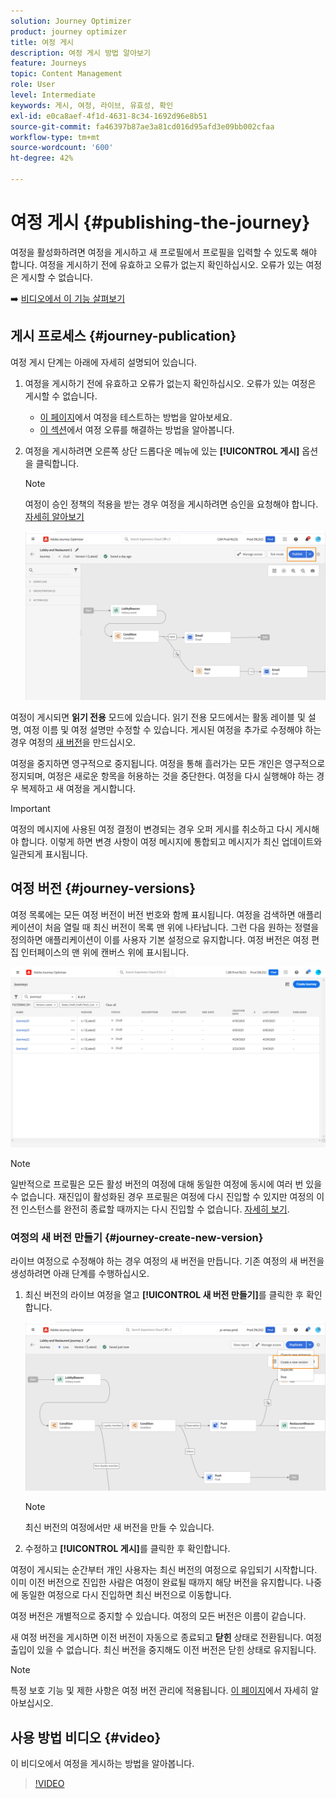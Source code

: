 ```yaml
---
solution: Journey Optimizer
product: journey optimizer
title: 여정 게시
description: 여정 게시 방법 알아보기
feature: Journeys
topic: Content Management
role: User
level: Intermediate
keywords: 게시, 여정, 라이브, 유효성, 확인
exl-id: e0ca8aef-4f1d-4631-8c34-1692d96e8b51
source-git-commit: fa46397b87ae3a81cd016d95afd3e09bb002cfaa
workflow-type: tm+mt
source-wordcount: '600'
ht-degree: 42%

---
```


# 여정 게시 {#publishing-the-journey}

여정을 활성화하려면 여정을 게시하고 새 프로필에서 프로필을 입력할 수 있도록 해야 합니다. 여정을 게시하기 전에 유효하고 오류가 없는지 확인하십시오. 오류가 있는 여정은 게시할 수 없습니다.

➡️ [비디오에서 이 기능 살펴보기](#video)

## 게시 프로세스 {#journey-publication}

여정 게시 단계는 아래에 자세히 설명되어 있습니다.

1. 여정을 게시하기 전에 유효하고 오류가 없는지 확인하십시오. 오류가 있는 여정은 게시할 수 없습니다.

   * [이 페이지](testing-the-journey.md)에서 여정을 테스트하는 방법을 알아보세요.
   * [이 섹션](../building-journeys/troubleshooting.md#checking-for-errors-before-testing)에서 여정 오류를 해결하는 방법을 알아봅니다.

1. 여정을 게시하려면 오른쪽 상단 드롭다운 메뉴에 있는 **[!UICONTROL 게시]** 옵션을 클릭합니다.

   >[!NOTE]
   >
   > 여정이 승인 정책의 적용을 받는 경우 여정을 게시하려면 승인을 요청해야 합니다. [자세히 알아보기](../test-approve/gs-approval.md)

   ![](assets/journeyuc1_18.png)

여정이 게시되면 **읽기 전용** 모드에 있습니다. 읽기 전용 모드에서는 활동 레이블 및 설명, 여정 이름 및 여정 설명만 수정할 수 있습니다. 게시된 여정을 추가로 수정해야 하는 경우 여정의 [새 버전](journey-ui.md#journey-versions)을 만드십시오.

여정을 중지하면 영구적으로 중지됩니다. 여정을 통해 흘러가는 모든 개인은 영구적으로 정지되며, 여정은 새로운 항목을 허용하는 것을 중단한다. 여정을 다시 실행해야 하는 경우 복제하고 새 여정을 게시합니다.

>[!IMPORTANT]
>
>여정의 메시지에 사용된 여정 결정이 변경되는 경우 오퍼 게시를 취소하고 다시 게시해야 합니다. 이렇게 하면 변경 사항이 여정 메시지에 통합되고 메시지가 최신 업데이트와 일관되게 표시됩니다.

## 여정 버전 {#journey-versions}

여정 목록에는 모든 여정 버전이 버전 번호와 함께 표시됩니다. 여정을 검색하면 애플리케이션이 처음 열릴 때 최신 버전이 목록 맨 위에 나타납니다. 그런 다음 원하는 정렬을 정의하면 애플리케이션이 이를 사용자 기본 설정으로 유지합니다. 여정 버전은 여정 편집 인터페이스의 맨 위에 캔버스 위에 표시됩니다.

![](assets/journeyversions1.png)

>[!NOTE]
>
>일반적으로 프로필은 모든 활성 버전의 여정에 대해 동일한 여정에 동시에 여러 번 있을 수 없습니다. 재진입이 활성화된 경우 프로필은 여정에 다시 진입할 수 있지만 여정의 이전 인스턴스를 완전히 종료할 때까지는 다시 진입할 수 없습니다. [자세히 보기](entry-management.md).

### 여정의 새 버전 만들기 {#journey-create-new-version}

라이브 여정으로 수정해야 하는 경우 여정의 새 버전을 만듭니다. 기존 여정의 새 버전을 생성하려면 아래 단계를 수행하십시오.

1. 최신 버전의 라이브 여정을 열고 **[!UICONTROL 새 버전 만들기]**&#x200B;를 클릭한 후 확인합니다.

   ![](assets/journeyversions2.png)

   >[!NOTE]
   >
   >최신 버전의 여정에서만 새 버전을 만들 수 있습니다.

1. 수정하고 **[!UICONTROL 게시]**&#x200B;를 클릭한 후 확인합니다.

여정이 게시되는 순간부터 개인 사용자는 최신 버전의 여정으로 유입되기 시작합니다. 이미 이전 버전으로 진입한 사람은 여정이 완료될 때까지 해당 버전을 유지합니다. 나중에 동일한 여정으로 다시 진입하면 최신 버전으로 이동합니다.

여정 버전은 개별적으로 중지할 수 있습니다. 여정의 모든 버전은 이름이 같습니다.

새 여정 버전을 게시하면 이전 버전이 자동으로 종료되고 **닫힌** 상태로 전환됩니다. 여정 출입이 있을 수 없습니다. 최신 버전을 중지해도 이전 버전은 닫힌 상태로 유지됩니다.


>[!NOTE]
>
>특정 보호 기능 및 제한 사항은 여정 버전 관리에 적용됩니다. [이 페이지](../start/guardrails.md#journey-versions-journey-versions-g)에서 자세히 알아보십시오.


## 사용 방법 비디오 {#video}

이 비디오에서 여정을 게시하는 방법을 알아봅니다.

>[!VIDEO](https://video.tv.adobe.com/v/3424998?quality=12)